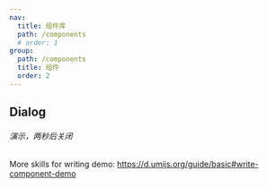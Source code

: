 ```yaml
---
nav:
  title: 组件库
  path: /components
  # order: 1
group:
  path: /components
  title: 组件
  order: 2
---
```


## Dialog

###### 演示，两秒后关闭

<code src="./dialog-example.jsx"></code>

<API src="./dialogApi/dialogApi.tsx"></API>

More skills for writing demo: https://d.umijs.org/guide/basic#write-component-demo
